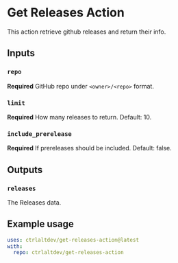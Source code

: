 # Get Releases Action

This action retrieve github releases and return their info.

## Inputs

### `repo`

**Required** GitHub repo under `<owner>/<repo>` format.

### `limit`

**Required** How many releases to return. Default: 10.

### `include_prerelease`

**Required** If prereleases should be included. Default: false.

## Outputs

### `releases`

The Releases data.

## Example usage

```yml
uses: ctrlaltdev/get-releases-action@latest
with:
  repo: ctrlaltdev/get-releases-action
```

